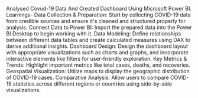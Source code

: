  Analysed Covud-19 Data And Created Dashboard Using Microsoft Power BI.
 Learnings- 
 Data Collection & Preparation: Start by collecting COVID-19 data from credible sources and ensure it's cleaned and structured properly for 
 analysis.
 Connect Data to Power BI: Import the prepared data into the Power BI Desktop to begin working with it.
 Data Modeling: Define relationships between different data tables and create calculated measures using DAX to derive additional insights.
 Dashboard Design: Design the dashboard layout with appropriate visualizations such as charts and graphs, and incorporate interactive elements 
 like filters for user-friendly exploration.
 Key Metrics & Trends: Highlight important metrics like total cases, deaths, and recoveries.
 Geospatial Visualization: Utilize maps to display the geographic distribution of COVID-19 cases.
 Comparative Analysis: Allow users to compare COVID-19 statistics across different regions or countries using side-by-side visualizations.
